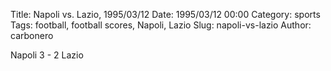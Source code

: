 Title: Napoli vs. Lazio, 1995/03/12
Date: 1995/03/12 00:00
Category: sports
Tags: football, football scores, Napoli, Lazio
Slug: napoli-vs-lazio
Author: carbonero


Napoli 3 - 2 Lazio
